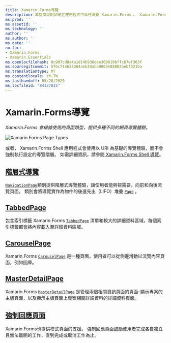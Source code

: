 ```yaml
---
title: Xamarin.Forms導覽
description: 本指南說明如何在應用程式中執行流覽 Xamarin.Forms 。 Xamarin.Forms會根據使用的頁面類型，提供多種不同的頁面導覽體驗。
ms.prod: ''
ms.assetid: ''
ms.technology: ''
author: ''
ms.author: ''
ms.date: ''
no-loc:
- Xamarin.Forms
- Xamarin.Essentials
ms.openlocfilehash: 8c907cd8a4a1d14b936dee309610bffc67ef363f
ms.sourcegitcommit: 57bc714633364aeb34aba9803e88802bebf321ba
ms.translationtype: MT
ms.contentlocale: zh-TW
ms.lasthandoff: 05/28/2020
ms.locfileid: "84137835"
---
```

# <a name="xamarinforms-navigation"></a>Xamarin.Forms導覽

_Xamarin.Forms 會根據使用的頁面類型，提供多種不同的網頁導覽體驗。_

![](images/page-types.png "Xamarin.Forms Page Types")

或者， Xamarin.Forms Shell 應用程式會使用以 URI 為基礎的導覽體驗，而不會強制執行設定的導覽階層。 如需詳細資訊，請參閱[ Xamarin.Forms Shell 導覽](~/xamarin-forms/app-fundamentals/shell/navigation.md)。

## <a name="hierarchical-navigation"></a>[階層式導覽](hierarchical.md)

[`NavigationPage`](xref:Xamarin.Forms.NavigationPage)類別提供階層式導覽體驗，讓使用者能夠視需要，向前和向後流覽頁面。 類別會將導覽實作為物件的後進先出（LIFO）堆疊 [`Page`](xref:Xamarin.Forms.Page) 。

## <a name="tabbedpage"></a>[TabbedPage](tabbed-page.md)

包含索引標籤 Xamarin.Forms [`TabbedPage`](xref:Xamarin.Forms.TabbedPage) 清單和較大的詳細資料區域，每個索引標籤都會將內容載入至詳細資料區域。

## <a name="carouselpage"></a>[CarouselPage](carousel-page.md)

Xamarin.Forms [`CarouselPage`](xref:Xamarin.Forms.CarouselPage) 是一種頁面，使用者可以從側邊滑動以流覽內容頁面，例如圖庫。

## <a name="masterdetailpage"></a>[MasterDetailPage](master-detail-page.md)

Xamarin.Forms [`MasterDetailPage`](xref:Xamarin.Forms.MasterDetailPage) 是管理兩個相關資訊頁面的頁面–顯示專案的主版頁面，以及顯示主版頁面上專案相關詳細資料的詳細資料頁面。

## <a name="modal-pages"></a>[強制回應頁面](modal.md)

Xamarin.Forms也提供模式頁面的支援。 強制回應頁面鼓勵使用者完成各自獨立且無法離開的工作，直到完成或取消工作為止。
